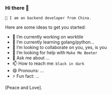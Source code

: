 ### Hi there 👋


`🤠 I am an backend developer from China.`

Here are some ideas to get you started:

- 🔭 I’m currently working on worktile
- 🌱 I’m currently learning golang/python...
- 👯 I’m looking to collaborate on you, yes, is you
- 🤔 I’m looking for help with `Make Me Beeter`
- 💬 Ask me about ...
- 📫 How to reach me: `black in dark`
- 😄 Pronouns: ...
- ⚡ Fun fact: ...

[Peace and Love].
